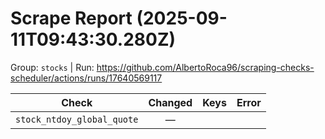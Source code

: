 # Scrape Report (2025-09-11T09:43:30.280Z)

Group: `stocks`  |  Run: https://github.com/AlbertoRoca96/scraping-checks-scheduler/actions/runs/17640569117

| Check | Changed | Keys | Error |
|---|:---:|:--|:--|
| `stock_ntdoy_global_quote` | — |  |  |
